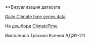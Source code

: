 **Визуализация датасета

[Daily Climate time series data](https://www.kaggle.com/datasets/sumanthvrao/daily-climate-time-series-data)

На дешборд [ClimateTime](https://datalens.yandex/w1fm367vmqdyn)

Выполнила Трясина Ксения АДЭУ-211